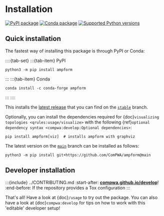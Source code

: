 # Installation

[![PyPI package](https://badge.fury.io/py/ampform.svg)](https://pypi.org/project/ampform)
[![Conda package](https://anaconda.org/conda-forge/ampform/badges/version.svg)](https://anaconda.org/conda-forge/ampform)
[![Supported Python versions](https://img.shields.io/pypi/pyversions/ampform)](https://pypi.org/project/ampform)

## Quick installation

The fastest way of installing this package is through PyPI or Conda:

::::{tab-set}
:::{tab-item} PyPI

```shell
python3 -m pip install ampform
```

:::
:::{tab-item} Conda

```shell
conda install -c conda-forge ampform
```

:::
::::

This installs the [latest release](https://github.com/ComPWA/ampform/releases) that you
can find on the [`stable`](https://github.com/ComPWA/ampform/tree/stable) branch.

Optionally, you can install the dependencies required for
{doc}`visualizing topologies <qrules:usage/visualize>` with the following
{ref}`optional dependency syntax <compwa:develop:Optional dependencies>`:

```shell
pip install ampform[viz]  # installs ampform with graphviz
```

The latest version on the [`main`](https://github.com/ComPWA/ampform/tree/main) branch
can be installed as follows:

```shell
python3 -m pip install git+https://github.com/ComPWA/ampform@main
```

## Developer installation

:::{include} ../CONTRIBUTING.md
:start-after: **[compwa.github.io/develop](https://compwa.github.io/develop)**!
:end-before: If the repository provides a Tox configuration
:::

That's all! Have a look at {doc}`/usage` to try out the package. You can also have a look at {doc}`compwa:develop` for tips on how to work with this 'editable' developer setup!
